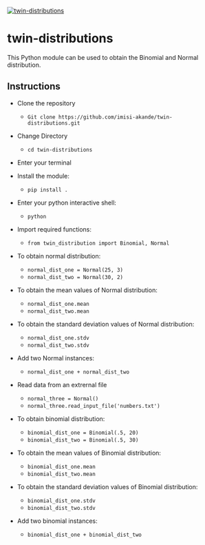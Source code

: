 [![twin-distributions](https://circleci.com/gh/circleci/circleci-docs.svg?style=svg)](https://app.circleci.com/pipelines/github/imisi-akande/twin-distributions/6/workflows/e2eae2cf-d6fb-43c7-a723-471cd09364bb)

# twin-distributions

This Python module can be used to obtain the Binomial and Normal distribution.

## Instructions
- Clone the repository
    - ```Git clone https://github.com/imisi-akande/twin-distributions.git```

- Change Directory
    - ```cd twin-distributions```
- Enter your terminal

- Install the module:
    - ```pip install .```

- Enter your python interactive shell:
    - ```python```

- Import required functions:
    - ```from twin_distribution import Binomial, Normal```

- To obtain normal distribution:
    - ```normal_dist_one = Normal(25, 3)```
    - ```normal_dist_two = Normal(30, 2)```

- To obtain the mean values of Normal distribution:
    - ```normal_dist_one.mean```
    - ```normal_dist_two.mean```

- To obtain the standard deviation values of Normal distribution:
    - ```normal_dist_one.stdv```
    - ```normal_dist_two.stdv```

- Add two Normal instances:
    - ```normal_dist_one + normal_dist_two```

- Read data from an extrernal file
    - ```normal_three = Normal() ```
    - ```normal_three.read_input_file('numbers.txt') ```

- To obtain binomial distribution:
    - ```binomial_dist_one = Binomial(.5, 20)```
    - ```binomial_dist_two = Binomial(.5, 30)```

- To obtain the mean values of Binomial distribution:
    - ```binomial_dist_one.mean```
    - ```binomial_dist_two.mean```

- To obtain the standard deviation values of Binomial distribution:
    - ```binomial_dist_one.stdv```
    - ```binomial_dist_two.stdv```

- Add two binomial instances:
    - ```binomial_dist_one + binomial_dist_two```